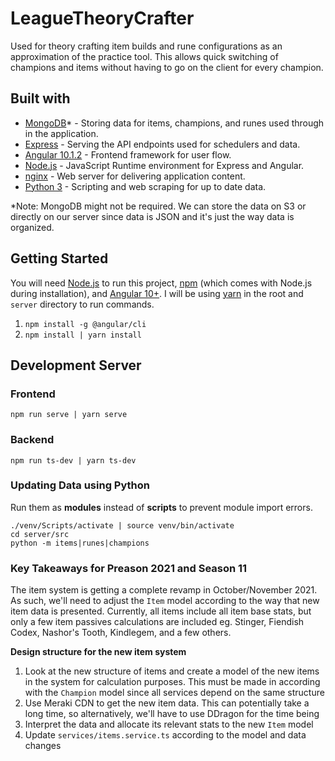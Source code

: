 # LeagueTheoryCrafter

Used for theory crafting item builds and rune configurations as an approximation of the practice tool. This allows quick switching of champions and items without having to go on the client for every champion.

## Built with 
* [MongoDB](https://www.mongodb.com/)* - Storing data for items, champions, and runes used through in the application.
* [Express](https://expressjs.com/) - Serving the API endpoints used for schedulers and data.
* [Angular 10.1.2](https://angular.io/) - Frontend framework for user flow.
* [Node.js](https://nodejs.org/en/) - JavaScript Runtime environment for Express and Angular.
* [nginx](https://nginx.org/en/#basic_http_features) -  Web server for delivering application content.
* [Python 3](https://docs.python.org/3/) - Scripting and web scraping for up to date data.

\*Note: MongoDB might not be required. We can store the data on S3 or directly on our server since data is JSON and it's just the way data is organized.
## Getting Started
You will need [Node.js](https://nodejs.org/en/) to run this project, [npm](https://www.npmjs.com/) (which comes with Node.js during installation), and [Angular 10+](https://angular.io/). I will be using [yarn](https://classic.yarnpkg.com/en/docs/install/#windows-stable) in the root and `server` directory to run commands.
1. `npm install -g @angular/cli`
2. `npm install | yarn install`

## Development Server
### Frontend
```
npm run serve | yarn serve
```
### Backend
```
npm run ts-dev | yarn ts-dev
```
### Updating Data using Python
Run them as **modules** instead of **scripts** to prevent module import errors.
```
./venv/Scripts/activate | source venv/bin/activate
cd server/src
python -m items|runes|champions
```

### Key Takeaways for Preason 2021 and Season 11
The item system is getting a complete revamp in October/November 2021. As such, we'll need to adjust the `Item` model according to the way that new item data is presented. Currently, all items include all item base stats, but only a few item passives calculations are included eg. Stinger, Fiendish Codex, Nashor's Tooth, Kindlegem, and a few others.

**Design structure for the new item system**
1. Look at the new structure of items and create a model of the new items in the system for calculation purposes. This must be made in according with the `Champion` model since all services depend on the same structure
2. Use Meraki CDN to get the new item data. This can potentially take a long time, so alternatively, we'll have to use DDragon for the time being
3. Interpret the data and allocate its relevant stats to the new `Item` model
4. Update `services/items.service.ts` according to the model and data changes